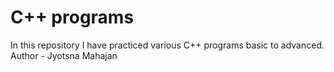# C++ programs
In this repository I have practiced various C++ programs basic to advanced. 
<br>
Author - Jyotsna Mahajan
